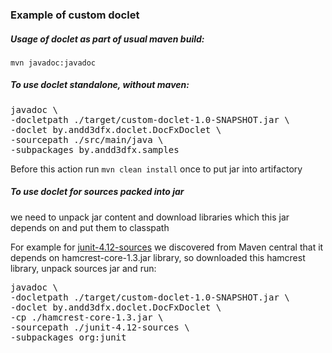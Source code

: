 
### Example of custom doclet

##### Usage of doclet as part of usual maven build:  
`mvn javadoc:javadoc`

##### To use doclet standalone, without maven:    
<pre>
javadoc \
-docletpath ./target/custom-doclet-1.0-SNAPSHOT.jar \
-doclet by.andd3dfx.doclet.DocFxDoclet \
-sourcepath ./src/main/java \
-subpackages by.andd3dfx.samples
</pre>
Before this action run `mvn clean install` once to put jar into artifactory

##### To use doclet for sources packed into jar  
we need to unpack jar content and download libraries which this jar depends on 
and put them to classpath  

For example for [junit-4.12-sources](https://mvnrepository.com/artifact/junit/junit/4.12) we discovered from Maven central 
that it depends on hamcrest-core-1.3.jar library, so downloaded this hamcrest library, unpack sources jar and run:
<pre>
javadoc \
-docletpath ./target/custom-doclet-1.0-SNAPSHOT.jar \
-doclet by.andd3dfx.doclet.DocFxDoclet \
-cp ./hamcrest-core-1.3.jar \
-sourcepath ./junit-4.12-sources \
-subpackages org:junit
</pre>
